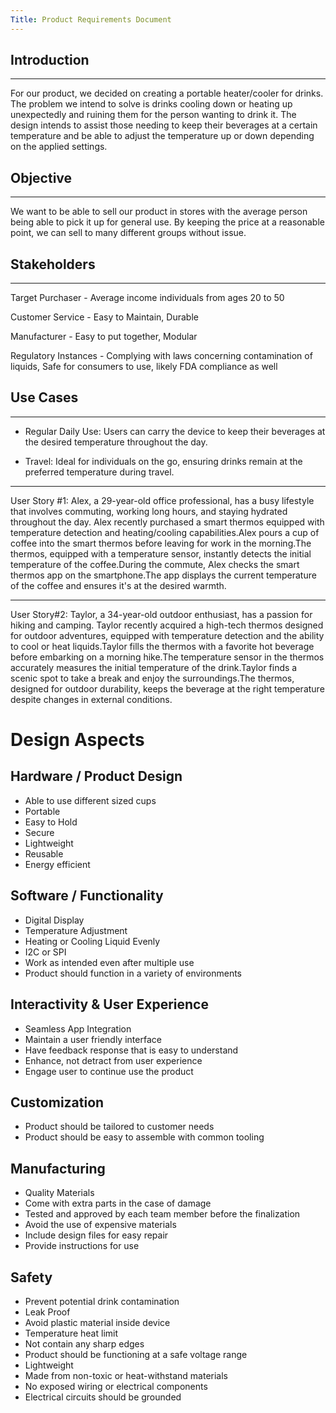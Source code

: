 ```yaml
---
Title: Product Requirements Document
---
```

## Introduction
_____________
For our product, we decided on creating a portable heater/cooler for drinks. The problem we intend to solve is drinks cooling down or heating up unexpectedly and ruining them for the person wanting to drink it. The design intends to assist those needing to keep their beverages at a certain temperature and be able to adjust the temperature up or down depending on the applied settings.


## Objective
_____________
We want to be able to sell our product in stores with the average person being able to pick it up for general use. By keeping the price at a reasonable point, we can sell to many different groups without issue.


## Stakeholders
_____________
Target Purchaser - Average income individuals from ages 20 to 50

Customer Service - Easy to Maintain, Durable 

Manufacturer - Easy to put together, Modular

Regulatory Instances - Complying with laws concerning contamination of liquids, Safe for consumers to use, likely FDA compliance as well



## Use Cases
_____________
- Regular Daily Use: Users can carry the device to keep their beverages at the desired temperature throughout the day.

- Travel: Ideal for individuals on the go, ensuring drinks remain at the preferred temperature during travel.
 _____________
User Story #1: Alex, a 29-year-old office professional, has a busy lifestyle that involves commuting, working long hours, and staying hydrated throughout the day. Alex recently purchased a smart thermos equipped with temperature detection and heating/cooling capabilities.Alex pours a cup of coffee into the smart thermos before leaving for work in the morning.The thermos, equipped with a temperature sensor, instantly detects the initial temperature of the coffee.During the commute, Alex checks the smart thermos app on the smartphone.The app displays the current temperature of the coffee and ensures it's at the desired warmth.
_____________
User Story#2: Taylor, a 34-year-old outdoor enthusiast, has a passion for hiking and camping. Taylor recently acquired a high-tech thermos designed for outdoor adventures, equipped with temperature detection and the ability to cool or heat liquids.Taylor fills the thermos with a favorite hot beverage before embarking on a morning hike.The temperature sensor in the thermos accurately measures the initial temperature of the drink.Taylor finds a scenic spot to take a break and enjoy the surroundings.The thermos, designed for outdoor durability, keeps the beverage at the right temperature despite changes in external conditions.

# Design Aspects
## Hardware / Product Design
- Able to use different sized cups
- Portable
- Easy to Hold
- Secure
- Lightweight
- Reusable
- Energy efficient
## Software / Functionality
- Digital Display
- Temperature Adjustment
- Heating or Cooling Liquid Evenly
- I2C or SPI
- Work as intended even after multiple use
- Product should function in a variety of environments
 ## Interactivity & User Experience
- Seamless App Integration
- Maintain a user friendly interface
- Have feedback response that is easy to understand
- Enhance, not detract from user experience
- Engage user to continue use the product
##  Customization
- Product should be tailored to customer needs
- Product should be easy to assemble with common tooling
## Manufacturing
- Quality Materials
- Come with extra parts in the case of damage
- Tested and approved by each team member before the finalization
- Avoid the use of expensive materials
- Include design files for easy repair
- Provide instructions for use
## Safety
- Prevent potential drink contamination
- Leak Proof
- Avoid plastic material inside device
- Temperature heat limit
- Not contain any sharp edges
- Product should be functioning at a safe voltage range
- Lightweight
- Made from non-toxic or heat-withstand materials
- No exposed wiring or electrical components
- Electrical circuits should be grounded
